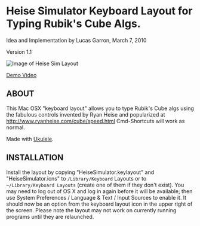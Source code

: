 # Heise Simulator Keyboard Layout for Typing Rubik's Cube Algs.
Idea and Implementation by Lucas Garron, March 7, 2010

Version 1.1

![Image of Heise Sim Layout](http://cube.garron.us/keyboard_layout/files/heise_simulator_keyboard_layout.png)

[Demo Video](http://www.youtube.com/watch?v=cxpVjycQ6W4)

## ABOUT
This Mac OSX "keyboard layout" allows you to type Rubik's Cube algs using the fabulous controls invented by Ryan Heise and popularized at http://www.ryanheise.com/cube/speed.html
Cmd-Shortcuts will work as normal.

Made with [Ukulele](http://scripts.sil.org/cms/scripts/page.php?site_id=nrsi&item_id=ukelele).

## INSTALLATION
Install the layout by copying "HeiseSimulator.keylayout" and "HeiseSimulator.icns" to `/Library/Keyboard` Layouts or to `~/Library/Keyboard Layouts` (create one of them if they don't exist).
You may need to log out of OS X and log in again before it will be available; then use System Preferences / Language & Text / Input Sources to enable it. It should now be an option from the keyboard layout icon in the upper right of the screen. Please note the layout may not work on currently running programs until they are relaunched.

